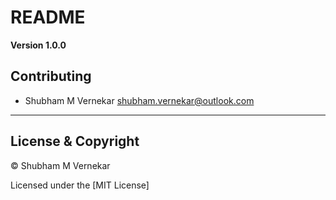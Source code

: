 # README
**Version 1.0.0**

## Contributing
- Shubham M Vernekar <shubham.vernekar@outlook.com>

---

## License & Copyright
© Shubham M Vernekar

Licensed under the [MIT License]

